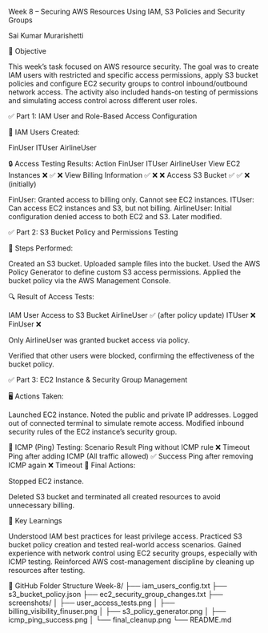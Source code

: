 Week 8 – Securing AWS Resources Using IAM, S3 Policies and Security Groups

Sai Kumar Murarishetti

🧾 Objective

This week’s task focused on AWS resource security. 
The goal was to create IAM users with restricted and specific access permissions, apply S3 bucket policies and configure EC2 security groups to control inbound/outbound network access.
The activity also included hands-on testing of permissions and simulating access control across different user roles.

✅ Part 1: IAM User and Role-Based Access Configuration

👥 IAM Users Created:

FinUser
ITUser
AirlineUser

🔒 Access Testing Results:
Action	FinUser	ITUser	AirlineUser
View EC2 Instances	❌	✅	❌
View Billing Information	✅	❌	❌
Access S3 Bucket	✅	✅	❌ (initially)

FinUser: Granted access to billing only. Cannot see EC2 instances.
ITUser: Can access EC2 instances and S3, but not billing.
AirlineUser: Initial configuration denied access to both EC2 and S3. Later modified.

✅ Part 2: S3 Bucket Policy and Permissions Testing

🔐 Steps Performed:

Created an S3 bucket.
Uploaded sample files into the bucket.
Used the AWS Policy Generator to define custom S3 access permissions.
Applied the bucket policy via the AWS Management Console.

🔍 Result of Access Tests:

IAM User	Access to S3 Bucket
AirlineUser	✅ (after policy update)
ITUser	❌
FinUser	❌

Only AirlineUser was granted bucket access via policy.

Verified that other users were blocked, confirming the effectiveness of the bucket policy.

✅ Part 3: EC2 Instance & Security Group Management

🖥️ Actions Taken:

Launched EC2 instance.
Noted the public and private IP addresses.
Logged out of connected terminal to simulate remote access.
Modified inbound security rules of the EC2 instance’s security group.

🔐 ICMP (Ping) Testing:
Scenario	Result
Ping without ICMP rule	❌ Timeout
Ping after adding ICMP (All traffic allowed)	✅ Success
Ping after removing ICMP again	❌ Timeout
🧹 Final Actions:

Stopped EC2 instance.

Deleted S3 bucket and terminated all created resources to avoid unnecessary billing.

🧠 Key Learnings

Understood IAM best practices for least privilege access.
Practiced S3 bucket policy creation and tested real-world access scenarios.
Gained experience with network control using EC2 security groups, especially with ICMP testing.
Reinforced AWS cost-management discipline by cleaning up resources after testing.

📁  GitHub Folder Structure
Week-8/
├── iam_users_config.txt
├── s3_bucket_policy.json
├── ec2_security_group_changes.txt
├── screenshots/
│   ├── user_access_tests.png
│   ├── billing_visibility_finuser.png
│   ├── s3_policy_generator.png
│   ├── icmp_ping_success.png
│   └── final_cleanup.png
└── README.md
